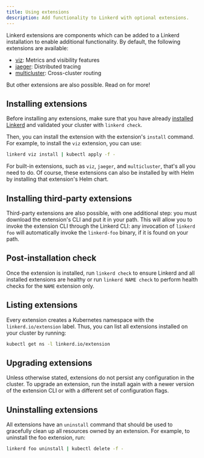 ```yaml
---
title: Using extensions
description: Add functionality to Linkerd with optional extensions.
---
```


Linkerd extensions are components which can be added to a Linkerd installation
to enable additional functionality.  By default, the following extensions are
available:

* [viz](../features/dashboard/): Metrics and visibility features
* [jaeger](distributed-tracing/): Distributed tracing
* [multicluster](multicluster/): Cross-cluster routing

But other extensions are also possible. Read on for more!

## Installing extensions

Before installing any extensions, make sure that you have already [installed
Linkerd](install/) and validated your cluster with `linkerd check`.

Then, you can install the extension with the extension's `install` command. For
example, to install the `viz` extension, you can use:

```bash
linkerd viz install | kubectl apply -f -
```

For built-in extensions, such as `viz`, `jaeger`, and `multicluster`, that's
all you need to do. Of course, these extensions can also be installed by with
Helm by installing that extension's Helm chart.

## Installing third-party extensions

Third-party extensions are also possible, with one additional step: you must
download the extension's CLI and put it in your path. This will allow you to
invoke the extension CLI through the Linkerd CLI: any invocation of `linkerd
foo` will automatically invoke the `linkerd-foo` binary, if it is found on your
path.

## Post-installation check

Once the extension is installed, run `linkerd check` to ensure Linkerd and all
installed extensions are healthy or run `linkerd NAME check` to perform health
checks for the `NAME` extension only.

## Listing extensions

Every extension creates a Kubernetes namespace with the `linkerd.io/extension`
label. Thus, you can list all extensions installed on your cluster by running:

```bash
kubectl get ns -l linkerd.io/extension
```

## Upgrading extensions

Unless otherwise stated, extensions do not persist any configuration in the
cluster.  To upgrade an extension, run the install again with a newer version
of the extension CLI or with a different set of configuration flags.

## Uninstalling extensions

All extensions have an `uninstall` command that should be used to gracefully
clean up all resources owned by an extension.  For example, to uninstall the
foo extension, run:

```bash
linkerd foo uninstall | kubectl delete -f -
```
